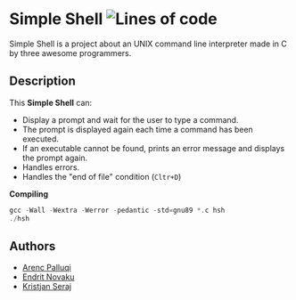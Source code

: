 # Simple Shell ![Lines of code](https://img.shields.io/tokei/lines/github.com/KristiSeraj/simple_shell?style=for-the-badge)

Simple Shell is a project about an UNIX command line interpreter made in C by three awesome programmers.

## Description

This **Simple Shell** can:

- Display a prompt and wait for the user to type a command.
- The prompt is displayed again each time a command has been executed.
- If an executable cannot be found, prints an error message and displays the prompt again.
- Handles errors.
- Handles the "end of file" condition (`Cltr+D`)

**Compiling**

```c
gcc -Wall -Wextra -Werror -pedantic -std=gnu89 *.c hsh
./hsh
```
## Authors

- [Arenc Palluqi](https://www.github.com/Arenc10)
- [Endrit Novaku](https://www.github.com/endritNovaku)
- [Kristjan Seraj](https://www.github.com/KristiSeraj)

